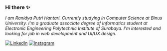 ### Hi there ✨

<!--
**ranidyaputri/ranidyaputri** is a ✨ _special_ ✨ repository because its `README.md` (this file) appears on your GitHub profile.

Here are some ideas to get you started:

- 🔭 I’m currently working on ...
- 🌱 I’m currently learning ...
- 👯 I’m looking to collaborate on ...
- 🤔 I’m looking for help with ...
- 💬 Ask me about ...
- 📫 How to reach me: ...
- 😄 Pronouns: ...
- ⚡ Fun fact: ...
-->

<p>
  <em>
    I am Ranidya Putri Hantari. Currently studying in Computer Science at Binus University. I'm a graduate associate degree of Informatics student at Electronic Engineering Polytechnic Institute of Surabaya. I'm interested and looking for job in web development and UI/UX design.</br>
  </em>
</p>

<!-- <h2>💻 Some stats 💻</h2>

![Reeveng's github stats](https://github-readme-stats.vercel.app/api?username=ranidyaputri&show_icons=true&title_color=fff&icon_color=79ff97&text_color=9f9f9f&bg_color=151515)

![top-langs](https://github-readme-stats.vercel.app/api/top-langs/?username=ranidyaputri&theme=blue-green)

![visitors](https://visitor-badge.laobi.icu/badge?page_id=ranidyaputri.ranidyaputri) -->
<a href="https://www.linkedin.com/in/ranidyaputri" target="_blank"><img src="https://img.shields.io/badge/LinkedIn-%230077B5.svg?&style=flat-square&logo=linkedin&logoColor=white" alt="LinkedIn"></a>
<a href="https://www.instagram.com/skaetchtale" target="_blank"><img src="https://img.shields.io/badge/Instagram-%23E4405F.svg?&style=flat-square&logo=instagram&logoColor=white" alt="Instagram"></a>
